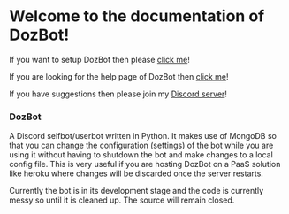 # Welcome to the documentation of DozBot!

If you want to setup DozBot then please [click me](https://sirdoz.github.io/dozbot_setup)!

If you are looking for the help page of DozBot then [click me](https://sirdoz.github.io/dozbot_help)!

If you have suggestions then please join my [Discord server](https://discord.gg/KryvXVz)!

### DozBot
A Discord selfbot/userbot written in Python. It makes use of MongoDB so that you can change the configuration (settings) of the bot while you are using it without having to shutdown the bot and make changes to a local config file. This is very useful if you are hosting DozBot on a PaaS solution like heroku where changes will be discarded once the server restarts.

Currently the bot is in its development stage and the code is currently messy so until it is cleaned up. The source will remain closed.
